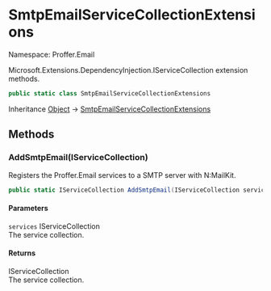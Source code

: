 # SmtpEmailServiceCollectionExtensions

Namespace: Proffer.Email

Microsoft.Extensions.DependencyInjection.IServiceCollection extension methods.

```csharp
public static class SmtpEmailServiceCollectionExtensions
```

Inheritance [Object](https://docs.microsoft.com/en-us/dotnet/api/system.object) → [SmtpEmailServiceCollectionExtensions](./proffer.email.smtpemailservicecollectionextensions.md)

## Methods

### **AddSmtpEmail(IServiceCollection)**

Registers the Proffer.Email services to a SMTP server with N:MailKit.

```csharp
public static IServiceCollection AddSmtpEmail(IServiceCollection services)
```

#### Parameters

`services` IServiceCollection<br>
The service collection.

#### Returns

IServiceCollection<br>
The service collection.
